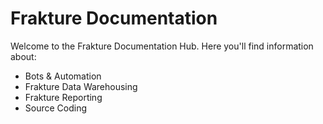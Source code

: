 
# Frakture Documentation

Welcome to the Frakture Documentation Hub.  Here you'll find information about:

- Bots & Automation
- Frakture Data Warehousing
- Frakture Reporting
- Source Coding
